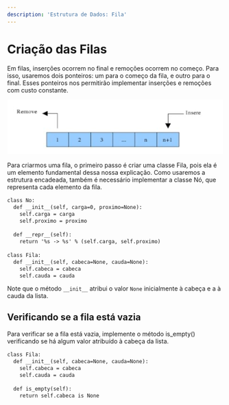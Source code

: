 ```yaml
---
description: 'Estrutura de Dados: Fila'
---
```


# Criação das Filas

Em filas, inserções ocorrem no final e remoções ocorrem no começo. Para isso, usaremos dois ponteiros: um para o começo da fila, e outro para o final. Esses ponteiros nos permitirão implementar inserções e remoções com custo constante.

![Funcionamento de Fila](../../../.gitbook/assets/captura-de-tela-2020-09-19-a-s-17.53.21.png)

Para criarmos uma fila, o primeiro passo é criar uma classe Fila, pois ela é um elemento fundamental dessa nossa explicação. Como usaremos a estrutura encadeada, também é necessário implementar a classe Nó, que representa cada elemento da fila.

```text
class No:
  def __init__(self, carga=0, proximo=None):
    self.carga = carga
    self.proximo = proximo

  def __repr__(self):
    return '%s -> %s' % (self.carga, self.proximo)
        
class Fila:
  def __init__(self, cabeca=None, cauda=None):
    self.cabeca = cabeca
    self.cauda = cauda

```

Note que o método `__init__` atribui o valor `None` inicialmente à cabeça e a à cauda da lista.

## Verificando se a fila está vazia

Para verificar se a fila está vazia, implemente o método is\_empty\(\) verificando se há algum valor atribuído à cabeça da lista.

```text
class Fila:
  def __init__(self, cabeca=None, cauda=None):
    self.cabeca = cabeca
    self.cauda = cauda

  def is_empty(self):
    return self.cabeca is None
```

